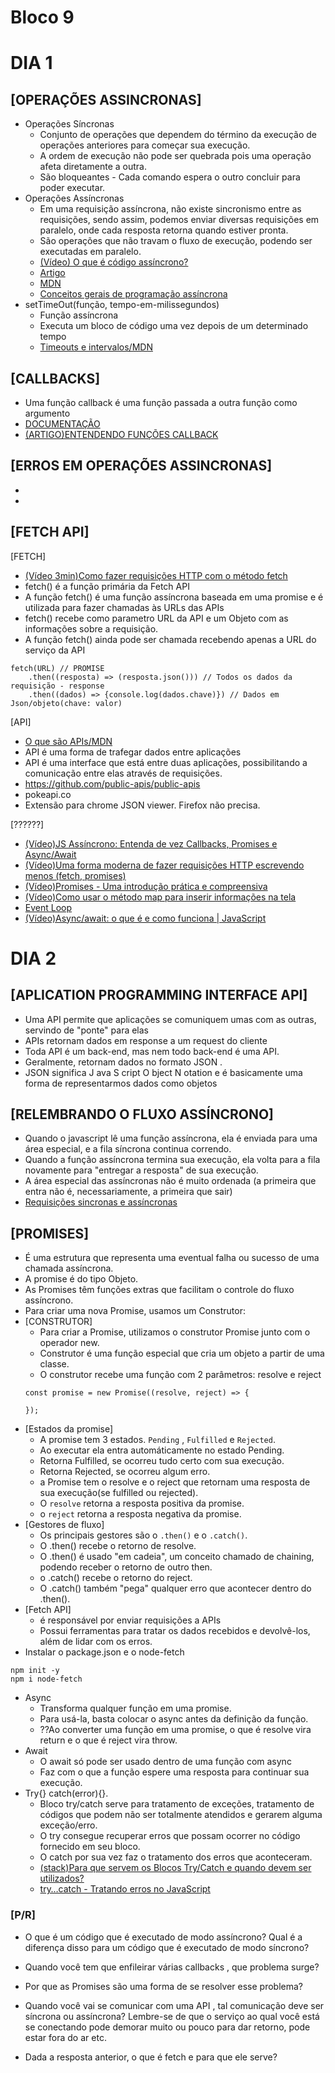 # Bloco 9
# DIA 1
## [OPERAÇÕES ASSINCRONAS]
- Operações Síncronas
    - Conjunto de operações que dependem do término da execução de operações anteriores para começar sua execução.
    - A ordem de execução não pode ser quebrada pois uma operação afeta diretamente a outra.
    - São bloqueantes - Cada comando espera o outro concluir para poder executar.
- Operações Assíncronas
    - Em uma requisição assíncrona, não existe sincronismo entre as requisições, sendo assim, podemos enviar diversas requisições em paralelo, onde cada resposta retorna quando estiver pronta.
    - São operações que não travam o fluxo de execução, podendo ser executadas em paralelo.
    - [(Vídeo) O que é código assíncrono?](https://www.youtube.com/watch?v=tVYTqsqZHZY)
    - [Artigo](https://giuliana-bezerra.medium.com/operacoes-assincronas-javascript-promises-ae7553ad62b8)
    - [MDN](https://developer.mozilla.org/pt-BR/docs/Learn/JavaScript/Asynchronous)
    - [Conceitos gerais de programação assíncrona](https://developer.mozilla.org/pt-BR/docs/Learn/JavaScript/Asynchronous/Concepts)
- setTimeOut(função, tempo-em-milissegundos)
    - Função assíncrona
    - Executa um bloco de código uma vez depois de um determinado tempo
    - [Timeouts e intervalos/MDN](https://developer.mozilla.org/pt-BR/docs/Learn/JavaScript/Asynchronous/Timeouts_and_intervals)
## [CALLBACKS]
- Uma função callback é uma função passada a outra função como argumento
- [DOCUMENTAÇÃO](https://developer.mozilla.org/pt-BR/docs/Glossary/Callback_function)
- [(ARTIGO)ENTENDENDO FUNÇÕES CALLBACK](https://medium.com/totvsdevelopers/entendendo-fun%C3%A7%C3%B5es-callback-em-javascript-7b500dc7fa22)
## [ERROS EM OPERAÇÕES ASSINCRONAS]
- 
- 

## [FETCH API]
[FETCH]
- [(Vídeo 3min)Como fazer requisições HTTP com o método fetch](https://www.youtube.com/watch?v=m3K8DP4kVXQ)
- fetch() é a função primária da Fetch API
- A função fetch() é uma função assíncrona baseada em uma promise e é utilizada para fazer chamadas às URLs das APIs
- fetch() recebe como parametro URL da API e um Objeto com as informações sobre a requisição.
- A função fetch() ainda pode ser chamada recebendo apenas a URL do serviço da API
``` 
fetch(URL) // PROMISE
    .then((resposta) => (resposta.json())) // Todos os dados da requisição - response
    .then((dados) => {console.log(dados.chave)}) // Dados em Json/objeto(chave: valor)
```

[API]
- [O que são APIs/MDN](https://developer.mozilla.org/pt-BR/docs/Learn/JavaScript/Client-side_web_APIs/Introduction)
- API é uma forma de trafegar dados entre aplicações  
- API é uma interface que está entre duas aplicações, possibilitando a comunicação entre elas através de requisições.
- https://github.com/public-apis/public-apis
- pokeapi.co
- Extensão para chrome JSON viewer. Firefox não precisa.

[??????] 
- [(Vídeo)JS Assíncrono: Entenda de vez Callbacks, Promises e Async/Await](https://www.youtube.com/watch?v=7Bs4-rqbCQc)
- [(Vídeo)Uma forma moderna de fazer requisições HTTP escrevendo menos (fetch, promises)](https://www.youtube.com/watch?v=BCSPrwu5aTo)
- [(Vídeo)Promises - Uma introdução prática e compreensiva](https://www.youtube.com/watch?v=wTGPhsGJ0sw)
- [(Vídeo)Como usar o método map para inserir informações na tela](https://www.youtube.com/watch?v=oQimi85ey_4)
- [Event Loop](https://nodejs.org/en/docs/guides/dont-block-the-event-loop/)
- [(Vídeo)Async/await: o que é e como funciona | JavaScript](https://www.youtube.com/watch?v=Zl_jF7umgcs)


# DIA 2
## [APLICATION PROGRAMMING INTERFACE API]
- Uma API permite que aplicações se comuniquem umas com as outras, servindo de "ponte" para elas
- APIs retornam dados em response a um request do cliente
- Toda API é um back-end, mas nem todo back-end é uma API.
- Geralmente, retornam dados no formato JSON . 
- JSON significa J ava S cript O bject N otation e é basicamente uma forma de representarmos dados como objetos
## [RELEMBRANDO O FLUXO ASSÍNCRONO]
- Quando o javascript lê uma função assíncrona, ela é enviada para uma área especial, e a fila síncrona continua correndo.
- Quando a função assíncrona termina sua execução, ela volta para a fila novamente para "entregar a resposta" de sua execução.
- A área especial das assíncronas não é muito ordenada (a primeira que entra não é, necessariamente, a primeira que sair)
- [Requisições sincronas e assíncronas](http://www.diogomatheus.com.br/blog/php/requisicoes-sincronas-e-assincronas/)
## [PROMISES]
- É uma estrutura que representa uma eventual falha ou sucesso de uma chamada assíncrona.
- A promise é do tipo Objeto.
- As Promises têm  funções extras que facilitam o controle do fluxo assíncrono.
- Para criar uma nova Promise, usamos um Construtor:
- [CONSTRUTOR]
    - Para criar a Promise, utilizamos o construtor Promise junto com o operador new.
    - Construtor é uma função especial que cria um objeto a partir de uma classe.
    - O construtor recebe uma função com 2 parâmetros: resolve e reject 
    ```
    const promise = new Promise((resolve, reject) => {

    });
    ```
- [Estados da promise]
    - A promise tem 3 estados. `Pending` , `Fulfilled` e `Rejected`.
    - Ao executar ela entra automáticamente no estado Pending.
    - Retorna Fulfilled, se ocorreu tudo certo com sua execução.
    - Retorna Rejected, se ocorreu algum erro.
    - a Promise tem o resolve e o reject que retornam uma resposta de sua execução(se fulfilled ou rejected).
    - O `resolve` retorna a resposta positiva da promise.
    - o `reject` retorna a resposta negativa da promise.
- [Gestores de fluxo]
    - Os principais gestores são o `.then()` e o `.catch()`.
    - O .then() recebe o retorno de resolve.
    - O .then() é usado "em cadeia", um conceito chamado de chaining, podendo receber o retorno de outro then.
    - o .catch() recebe o retorno do reject.
    - O .catch() também "pega" qualquer erro que acontecer dentro do .then().
- [Fetch API]
    - é responsável por enviar requisições a APIs
    - Possui ferramentas para tratar os dados recebidos e devolvê-los, além de lidar com os erros.
- Instalar o package.json e o node-fetch
```
npm init -y
npm i node-fetch
```
- Async
    - Transforma qualquer função em uma promise.
    - Para usá-la, basta colocar o async antes da definição da função.
    - ??Ao converter uma função em uma promise, o que é resolve vira return e o que é reject vira throw.
- Await
    - O await só pode ser usado dentro de uma função com async
    - Faz com o que a função espere uma resposta para continuar sua execução.
- Try{} catch(error){}.
    - Bloco try/catch serve para tratamento de exceções, tratamento de códigos que podem não ser totalmente atendidos e gerarem alguma exceção/erro.
    - O try consegue recuperar erros que possam ocorrer no código fornecido em seu bloco.
    - O catch por sua vez faz o tratamento dos erros que aconteceram.
    - [(stack)Para que servem os Blocos Try/Catch e quando devem ser utilizados?](https://pt.stackoverflow.com/questions/58536/para-que-servem-os-blocos-try-catch-e-quando-devem-ser-utilizados)
    - [try…catch - Tratando erros no JavaScript](https://ricardo-reis.medium.com/try-catch-tratando-erros-no-javascript-91bcce0b93ae)


### [P/R]
- O que é um código que é executado de modo assíncrono? Qual é a diferença disso para um código que é executado de modo síncrono?

- Quando você tem que enfileirar várias callbacks , que problema surge?

- Por que as Promises são uma forma de se resolver esse problema?

- Quando você vai se comunicar com uma API , tal comunicação deve ser síncrona ou assíncrona? Lembre-se de que o serviço ao qual você está se conectando pode demorar muito ou pouco para dar retorno, pode estar fora do ar etc.

- Dada a resposta anterior, o que é fetch e para que ele serve?

